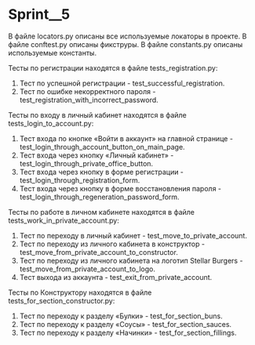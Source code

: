 # Sprint__5

В файле locators.py описаны все используемые локаторы в проекте.
В файле conftest.py описаны фикструры.
В файле constants.py описаны используемые константы.

Тесты по регистрации находятся в файле tests_registration.py:

1. Тест по успешной регистрации - test_successful_registration.
2. Тест по ошибке некорректного пароля - test_registration_with_incorrect_password.

Тесты по входу в личный кабинет находятся в файле tests_login_to_account.py:
1. Тест входа по кнопке «Войти в аккаунт» на главной странице - test_login_through_account_button_on_main_page.
2. Тест входа через кнопку «Личный кабинет» - test_login_through_private_office_button.
3. Тест входа через кнопку в форме регистрации - test_login_through_registration_form.
4. Тест входа через кнопку в форме восстановления пароля - test_login_through_regeneration_password_form.

Тесты по работе в личном кабинете находятся в файле tests_work_in_private_account.py:
1. Тест по переходу в личный кабинет - test_move_to_private_account.
2. Тест по переходу из личного кабинета в конструктор - test_move_from_private_account_to_constructor.
3. Тест по переходу из личного кабинета на логотип Stellar Burgers - test_move_from_private_account_to_logo.
4. Тест выхода из аккаунта - test_exit_from_private_account.

Тесты по Конструктору находятся в файле tests_for_section_constructor.py:
1. Тест по переходу к разделу «Булки» - test_for_section_buns.
2. Тест по переходу к разделу «Соусы» - test_for_section_sauces.
3. Тест по переходу к разделу «Начинки» - test_for_section_fillings.

